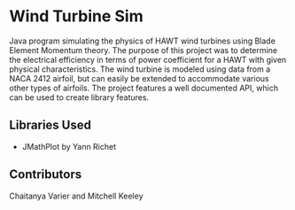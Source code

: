 # Wind Turbine Sim
Java program simulating the physics of HAWT wind turbines using Blade Element Momentum theory. The purpose of this project was to determine the electrical efficiency in terms of power coefficient for a HAWT with given physical characteristics. The wind turbine is modeled using data from a NACA 2412 airfoil, but can easily be extended to accommodate various other types of airfoils. The project features a well documented API, which can be used to create library features.

## Libraries Used
* JMathPlot by Yann Richet

## Contributors
Chaitanya Varier and Mitchell Keeley

